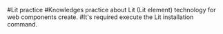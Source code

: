#Lit practice 
#Knowledges practice about Lit (Lit element) technology for web components create.
#It's required execute the Lit installation command.

